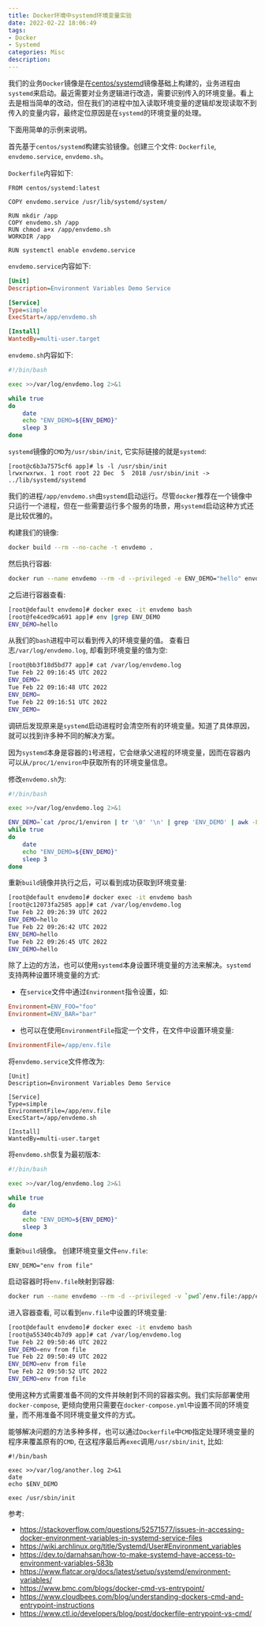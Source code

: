 ```yaml
---
title: Docker环境中systemd环境变量实验
date: 2022-02-22 18:06:49
tags:
- Docker
- Systemd
categories: Misc
description:
---
```

我们的业务`Docker`镜像是在[centos/systemd](https://hub.docker.com/r/centos/systemd)镜像基础上构建的，业务进程由`systemd`来启动。最近需要对业务逻辑进行改造，需要识别传入的环境变量。看上去是相当简单的改动，但在我们的进程中加入读取环境变量的逻辑却发现读取不到传入的变量内容，最终定位原因是在`systemd`的环境变量的处理。

<!--more-->

下面用简单的示例来说明。

首先基于`centos/systemd`构建实验镜像。创建三个文件:
`Dockerfile`, `envdemo.service`, `envdemo.sh`。


`Dockerfile`内容如下:
```docker
FROM centos/systemd:latest

COPY envdemo.service /usr/lib/systemd/system/

RUN mkdir /app
COPY envdemo.sh /app
RUN chmod a+x /app/envdemo.sh
WORKDIR /app

RUN systemctl enable envdemo.service
```

`envdemo.service`内容如下:
```ini
[Unit]
Description=Environment Variables Demo Service

[Service]
Type=simple
ExecStart=/app/envdemo.sh

[Install]
WantedBy=multi-user.target
```

`envdemo.sh`内容如下:
```bash
#!/bin/bash

exec >>/var/log/envdemo.log 2>&1

while true
do
    date
    echo "ENV_DEMO=${ENV_DEMO}"
    sleep 3
done
```

`systemd`镜像的`CMD`为`/usr/sbin/init`, 它实际链接的就是`systemd`:
```plain
[root@c6b3a7575cf6 app]# ls -l /usr/sbin/init
lrwxrwxrwx. 1 root root 22 Dec  5  2018 /usr/sbin/init -> ../lib/systemd/systemd
```

我们的进程`/app/envdemo.sh`由`systemd`启动运行。尽管`docker`推荐在一个镜像中只运行一个进程，但在一些需要运行多个服务的场景，用`systemd`启动这种方式还是比较优雅的。

构建我们的镜像:
```bash
docker build --rm --no-cache -t envdemo .
```

然后执行容器:
```bash
docker run --name envdemo --rm -d --privileged -e ENV_DEMO="hello" envdemo
```

之后进行容器查看:
```bash
[root@default envdemo]# docker exec -it envdemo bash
[root@fe4ced9ca691 app]# env |grep ENV_DEMO
ENV_DEMO=hello
```

从我们的`bash`进程中可以看到传入的环境变量的值。
查看日志`/var/log/envdemo.log`, 却看到环境变量的值为空:
```bash
[root@bb3f18d5bd77 app]# cat /var/log/envdemo.log
Tue Feb 22 09:16:45 UTC 2022
ENV_DEMO=
Tue Feb 22 09:16:48 UTC 2022
ENV_DEMO=
Tue Feb 22 09:16:51 UTC 2022
ENV_DEMO=
```

调研后发现原来是`systemd`启动进程时会清空所有的环境变量。知道了具体原因，就可以找到许多种不同的解决方案。

因为`systemd`本身是容器的`1`号进程，它会继承父进程的环境变量，因而在容器内可以从`/proc/1/environ`中获取所有的环境变量信息。

修改`envdemo.sh`为:
```bash
#!/bin/bash

exec >>/var/log/envdemo.log 2>&1

ENV_DEMO=`cat /proc/1/environ | tr '\0' '\n' | grep 'ENV_DEMO' | awk -F'=' '{print $2}'`
while true
do
    date
    echo "ENV_DEMO=${ENV_DEMO}"
    sleep 3
done
```

重新`build`镜像并执行之后，可以看到成功获取到环境变量:
```bash
[root@default envdemo]# docker exec -it envdemo bash
[root@c12073fa2585 app]# cat /var/log/envdemo.log
Tue Feb 22 09:26:39 UTC 2022
ENV_DEMO=hello
Tue Feb 22 09:26:42 UTC 2022
ENV_DEMO=hello
Tue Feb 22 09:26:45 UTC 2022
ENV_DEMO=hello
```

除了上边的方法，也可以使用`systemd`本身设置环境变量的方法来解决。`systemd`支持两种设置环境变量的方式:

* 在`service`文件中通过`Environment`指令设置，如:

```ini
Environment=ENV_FOO="foo"
Environment=ENV_BAR="bar"
```

* 也可以在使用`EnvironmentFile`指定一个文件，在文件中设置环境变量:

```ini
EnvironmentFile=/app/env.file
```

将`envdemo.service`文件修改为:
```
[Unit]
Description=Environment Variables Demo Service

[Service]
Type=simple
EnvironmentFile=/app/env.file
ExecStart=/app/envdemo.sh

[Install]
WantedBy=multi-user.target
```

将`envdemo.sh`恢复为最初版本:
```bash
#!/bin/bash

exec >>/var/log/envdemo.log 2>&1

while true
do
    date
    echo "ENV_DEMO=${ENV_DEMO}"
    sleep 3
done
```

重新`build`镜像。
创建环境变量文件`env.file`:
```plain
ENV_DEMO="env from file"
```

启动容器时将`env.file`映射到容器:
```bash
docker run --name envdemo --rm -d --privileged -v `pwd`/env.file:/app/env.file envdemo
```

进入容器查看, 可以看到`env.file`中设置的环境变量:
```bash
[root@default envdemo]# docker exec -it envdemo bash
[root@a55340c4b7d9 app]# cat /var/log/envdemo.log
Tue Feb 22 09:50:46 UTC 2022
ENV_DEMO=env from file
Tue Feb 22 09:50:49 UTC 2022
ENV_DEMO=env from file
Tue Feb 22 09:50:52 UTC 2022
ENV_DEMO=env from file
```

使用这种方式需要准备不同的文件并映射到不同的容器实例。我们实际部署使用`docker-compose`, 更倾向使用只需要在`docker-compose.yml`中设置不同的环境变量，而不用准备不同环境变量文件的方式。

能够解决问题的方法多种多样，也可以通过`Dockerfile`中`CMD`指定处理环境变量的程序来覆盖原有的`CMD`, 在这程序最后再`exec`调用`/usr/sbin/init`, 比如:
```
#!/bin/bash

exec >>/var/log/another.log 2>&1
date
echo $ENV_DEMO

exec /usr/sbin/init
```

参考:

* https://stackoverflow.com/questions/52571577/issues-in-accessing-docker-environment-variables-in-systemd-service-files
* https://wiki.archlinux.org/title/Systemd/User#Environment_variables
* https://dev.to/darnahsan/how-to-make-systemd-have-access-to-environment-variables-583b
* https://www.flatcar.org/docs/latest/setup/systemd/environment-variables/
* https://www.bmc.com/blogs/docker-cmd-vs-entrypoint/
* https://www.cloudbees.com/blog/understanding-dockers-cmd-and-entrypoint-instructions
* https://www.ctl.io/developers/blog/post/dockerfile-entrypoint-vs-cmd/

